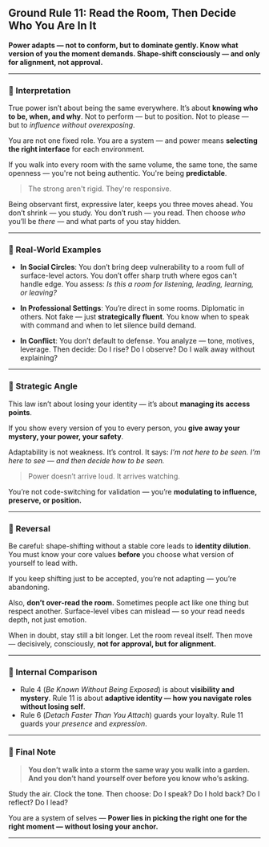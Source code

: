 ## **Ground Rule 11: Read the Room, Then Decide Who You Are In It**

**Power adapts — not to conform, but to dominate gently. Know what version of you the moment demands. Shape-shift consciously — and only for alignment, not approval.**

---

### 🧠 Interpretation

True power isn’t about being the same everywhere. It’s about **knowing who to be, when, and why**.
Not to perform — but to position.
Not to please — but to *influence without overexposing*.

You are not one fixed role. You are a system — and power means **selecting the right interface** for each environment.

If you walk into every room with the same volume, the same tone, the same openness — you're not being authentic. You're being **predictable**.

> The strong aren't rigid. They're responsive.

Being observant first, expressive later, keeps you three moves ahead.
You don’t shrink — you study. You don’t rush — you read.
Then choose *who* you’ll be *there* — and what parts of you stay hidden.

---

### 📌 Real-World Examples

* **In Social Circles**:
  You don’t bring deep vulnerability to a room full of surface-level actors.
  You don’t offer sharp truth where egos can't handle edge.
  You assess: *Is this a room for listening, leading, learning, or leaving?*

* **In Professional Settings**:
  You’re direct in some rooms. Diplomatic in others.
  Not fake — just **strategically fluent**.
  You know when to speak with command and when to let silence build demand.

* **In Conflict**:
  You don’t default to defense. You analyze — tone, motives, leverage.
  Then decide: Do I rise? Do I observe? Do I walk away without explaining?

---

### 🧩 Strategic Angle

This law isn’t about losing your identity — it’s about **managing its access points**.

If you show every version of you to every person, you **give away your mystery, your power, your safety**.

Adaptability is not weakness. It’s control.
It says: *I’m not here to be seen. I’m here to see — and then decide how to be seen.*

> Power doesn’t arrive loud. It arrives watching.

You’re not code-switching for validation — you’re **modulating to influence, preserve, or position.**

---

### 🔄 Reversal

Be careful: shape-shifting without a stable core leads to **identity dilution**.
You must know your core values **before** you choose what version of yourself to lead with.

If you keep shifting just to be accepted, you’re not adapting — you’re abandoning.

Also, **don’t over-read the room.**
Sometimes people act like one thing but respect another.
Surface-level vibes can mislead — so your read needs depth, not just emotion.

When in doubt, stay still a bit longer. Let the room reveal itself.
Then move — decisively, consciously, **not for approval, but for alignment.**

---

### 🔁 Internal Comparison

* Rule 4 (*Be Known Without Being Exposed*) is about **visibility and mystery**. Rule 11 is about **adaptive identity — how you navigate roles without losing self**.
* Rule 6 (*Detach Faster Than You Attach*) guards your loyalty. Rule 11 guards your *presence* and *expression*.

---

### 🎯 Final Note

> **You don’t walk into a storm the same way you walk into a garden.
> And you don’t hand yourself over before you know who’s asking.**

Study the air. Clock the tone.
Then choose:
Do I speak? Do I hold back? Do I reflect? Do I lead?

You are a system of selves —
**Power lies in picking the right one for the right moment — without losing your anchor.**

---
